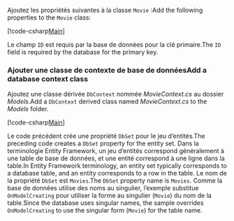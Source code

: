 <span data-ttu-id="b8975-101">Ajoutez les propriétés suivantes à la classe `Movie` :</span><span class="sxs-lookup"><span data-stu-id="b8975-101">Add the following properties to the `Movie` class:</span></span>

[!code-csharp[Main](../../tutorials/razor-pages/razor-pages-start/sample/RazorPagesMovie/Models/MovieNoEF.cs?name=snippet_MovieNoEF)]

<span data-ttu-id="b8975-102">Le champ `ID` est requis par la base de données pour la clé primaire.</span><span class="sxs-lookup"><span data-stu-id="b8975-102">The `ID` field is required by the database for the primary key.</span></span>

<a name="dc"></a>
### <a name="add-a-database-context-class"></a><span data-ttu-id="b8975-103">Ajouter une classe de contexte de base de données</span><span class="sxs-lookup"><span data-stu-id="b8975-103">Add a database context class</span></span>

<span data-ttu-id="b8975-104">Ajoutez une classe dérivée `DbContext` nommée *MovieContext.cs* au dossier *Models*.</span><span class="sxs-lookup"><span data-stu-id="b8975-104">Add a `DbContext` derived class named *MovieContext.cs* to the *Models* folder.</span></span>

[!code-csharp[Main](../../tutorials/razor-pages/razor-pages-start/sample/RazorPagesMovie/Models/MovieContext.cs?range=1-12,14-17,19-21)]

<span data-ttu-id="b8975-105">Le code précédent crée une propriété `DbSet` pour le jeu d’entités.</span><span class="sxs-lookup"><span data-stu-id="b8975-105">The preceding code creates a `DbSet` property for the entity set.</span></span> <span data-ttu-id="b8975-106">Dans la terminologie Entity Framework, un jeu d’entités correspond généralement à une table de base de données, et une entité correspond à une ligne dans la table.</span><span class="sxs-lookup"><span data-stu-id="b8975-106">In Entity Framework terminology, an entity set typically corresponds to a database table, and an entity corresponds to a row in the table.</span></span> <span data-ttu-id="b8975-107">Le nom de la propriété `DbSet` est `Movies`.</span><span class="sxs-lookup"><span data-stu-id="b8975-107">The `DbSet` property name is `Movies`.</span></span> <span data-ttu-id="b8975-108">Comme la base de données utilise des noms au singulier, l’exemple substitue `OnModelCreating` pour utiliser la forme au singulier (`Movie`) du nom de la table.</span><span class="sxs-lookup"><span data-stu-id="b8975-108">Since the database uses singular names, the sample overrides `OnModelCreating` to use the singular form (`Movie`) for the table name.</span></span>
